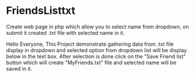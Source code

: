 # FriendsListtxt
Create web page in php which allow you to select name from dropdown, on submit it created .txt file with selected name in it.  

Hello Everyone,
      This Project demonstrate gathering data from .txt file display in dropdown and selected option from dropdown list will be display below in the text box. 
      After selection is done click on the "Save Friend list" button which will create "MyFriends.txt" file and selected name will be saved in it.
      
